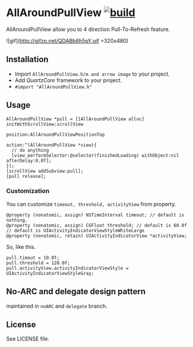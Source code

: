 # AllAroundPullView [![build](https://travis-ci.org/r-plus/AllAroundPullView.png?branch=master)](https://travis-ci.org/r-plus/AllAroundPullView)
AllAroundPullView allow you to 4 direction Pull-To-Refresh feature.

![gif](http://gifzo.net/QDABb6h5pY.gif =320x480)

## Installation
* Import `AllAroundPullView.h/m and arrow image` to your project.
* Add *QuartzCore* framework to your project.
* `#import "AllAroundPullView.h"`

## Usage

    AllAroundPullView *pull = [[AllAroundPullView alloc] initWithScrollView:scrollView
                                                                   position:AllAroundPullViewPositionTop
                                                                     action:^(AllAroundPullView *view){
      // do anything
      [view performSelector:@selector(finishedLoading) withObject:nil afterDelay:0.0f];
    }];
    [scrollView addSubview:pull];
    [pull release];

### Customization
You can customize `timeout, threshold, activityView` from property.

    @property (nonatomic, assign) NSTimeInterval timeout; // default is nothing.
    @property (nonatomic, assign) CGFloat threshold; // default is 60.0f
    // default is UIActivityIndicatorViewStyleWhiteLarge
    @property (nonatomic, retain) UIActivityIndicatorView *activityView; 

So, like this.

    pull.timout = 10.0f;
    pull.threshold = 120.0f;
    pull.activityView.activityIndicatorViewStyle = UIActivityIndicatorViewStyleGray;

## No-ARC and delegate design pattern
maintained in `noARC` and `delegate` branch.

## License
See LICENSE file.
